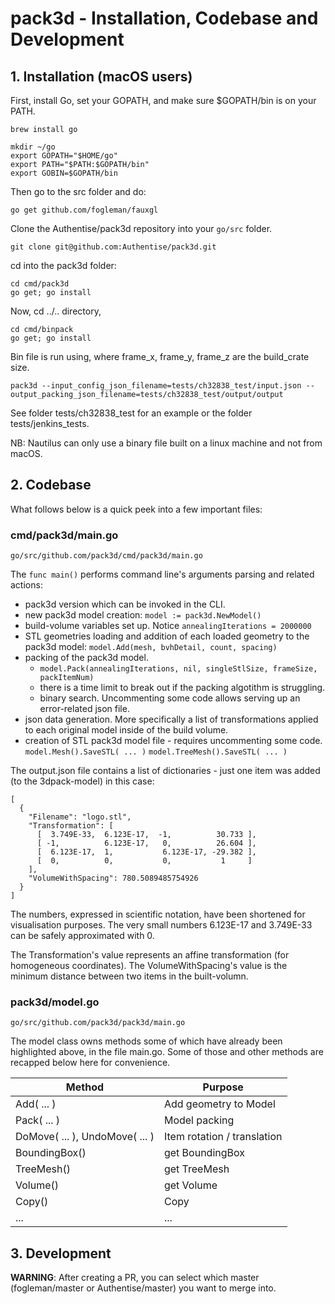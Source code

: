 # pack3d - Installation, Codebase and Development


## 1. Installation (macOS users)

First, install Go, set your GOPATH, and make sure $GOPATH/bin is on your PATH.

```
brew install go

mkdir ~/go
export GOPATH="$HOME/go"
export PATH="$PATH:$GOPATH/bin"
export GOBIN=$GOPATH/bin
```

Then go to the src folder and do:

```
go get github.com/fogleman/fauxgl
```

Clone the Authentise/pack3d repository into your ```go/src``` folder.
```
git clone git@github.com:Authentise/pack3d.git
```

cd into the pack3d folder:
```
cd cmd/pack3d
go get; go install
```

Now, cd ../.. directory,
```
cd cmd/binpack
go get; go install
```

Bin file is run using, where frame_x, frame_y, frame_z are the build_crate size.
```
pack3d --input_config_json_filename=tests/ch32838_test/input.json --output_packing_json_filename=tests/ch32838_test/output/output
```

See folder tests/ch32838_test for an example or the folder tests/jenkins_tests.

NB: Nautilus can only use a binary file built on a linux machine and not from macOS.



## 2. Codebase

What follows below is a quick peek into a few important files:

### cmd/pack3d/main.go
```go/src/github.com/pack3d/cmd/pack3d/main.go```

The ```func main()``` performs command line's arguments parsing and related actions:

- pack3d version which can be invoked in the CLI.
- new pack3d model creation: ```model := pack3d.NewModel()```
- build-volume variables set up. Notice ```annealingIterations = 2000000```
- STL geometries loading and addition of each loaded geometry to the pack3d model: ```model.Add(mesh, bvhDetail, count, spacing)```
- packing of the pack3d model.
  - ```model.Pack(annealingIterations, nil, singleStlSize, frameSize, packItemNum)```
  - there is a time limit to break out if the packing algotithm is struggling.
  - binary search. Uncommenting some code allows serving up an error-related json file.
- json data generation. More specifically a list of transformations applied to each original model inside of the build volume.
- creation of STL pack3d model file - requires uncommenting some code. ```model.Mesh().SaveSTL( ... )```
```model.TreeMesh().SaveSTL( ... )```

The output.json file contains a list of dictionaries - just one item was added (to the 3dpack-model) in this case:

```
[
  {
    "Filename": "logo.stl",
    "Transformation": [
      [  3.749E-33,  6.123E-17,  -1,          30.733 ],
      [ -1,          6.123E-17,   0,          26.604 ],
      [  6.123E-17,  1,           6.123E-17, -29.382 ],
      [  0,          0,           0,           1     ]
    ],
    "VolumeWithSpacing": 780.5089485754926
  }
]
```

The numbers, expressed in scientific notation, have been shortened for visualisation purposes. The very small numbers 6.123E-17 and 3.749E-33 can be safely approximated with 0.

The Transformation's value represents an affine transformation (for homogeneous coordinates). The VolumeWithSpacing's value is the minimum distance between two items in the built-volumn.

### pack3d/model.go

```go/src/github.com/pack3d/pack3d/main.go```

The model class owns methods some of which have already been highlighted above, in the file main.go. Some of those and other methods are recapped below here for convenience.

|Method|Purpose|
|-|-|
|Add( ... )|Add geometry to Model|
|Pack( ... )|Model packing|
|DoMove( ... ), UndoMove( ... )|Item rotation / translation|
|BoundingBox()| get BoundingBox |
|TreeMesh()|get TreeMesh|
|Volume()|get Volume |
|Copy()| Copy |
|...|...|


## 3. Development

__WARNING__: After creating a PR, you can select which master (fogleman/master or Authentise/master) you want to merge into.
